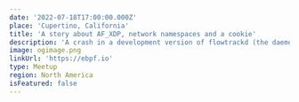```yaml
---
date: '2022-07-18T17:00:00.000Z'
place: 'Cupertino, California'
title: 'A story about AF_XDP, network namespaces and a cookie'
description: 'A crash in a development version of flowtrackd (the daemon that powers our Advanced TCP Protection) highlighted the fact that libxdp (and specifically the AF_XDP part) was not Linux network namespace aware. This blogpost describes the debugging journey to find the bug, as well as a fix.'
image: ogimage.png
linkUrl: 'https://ebpf.io'
type: Meetup
region: North America
isFeatured: false
---
```

